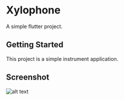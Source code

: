 # Xylophone

A simple flutter project.

## Getting Started

This project is a simple instrument application.

## Screenshot

![alt text](https://i.imgur.com/l7qz0p2.png)
